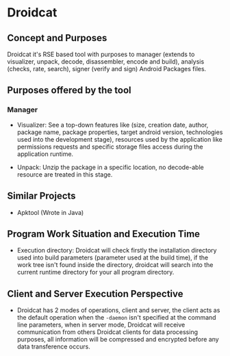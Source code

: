 # Droidcat

## Concept and Purposes

Droidcat it's RSE based tool with purposes to manager (extends to visualizer,
unpack, decode, disassembler, encode and build), analysis (checks, rate, search),
signer (verify and sign) Android Packages files.

## Purposes offered by the tool

### Manager

- Visualizer: See a top-down features like (size, creation date, author, package
name, package properties, target android version, technologies used into the 
development stage), resources used by the application like permissions requests 
and specific storage files access during the application runtime.

- Unpack: Unzip the package in a specific location, no decode-able resource are
treated in this stage.

## Similar Projects

- Apktool (Wrote in Java)

## Program Work Situation and Execution Time

- Execution directory: Droidcat will check firstly the installation directory
used into build parameters (parameter used at the build time), if the work 
tree isn't found inside the directory, droidcat will search into the current
runtime directory for your all program directory.

## Client and Server Execution Perspective

- Droidcat has 2 modes of operations, client and server, the client acts
as the default operation when the ```-daemon``` isn't specified at the command 
line parameters, when in server mode, Droidcat will receive communication 
from others Droidcat clients for data processing purposes, all information 
will be compressed and encrypted before any data transference occurs.
